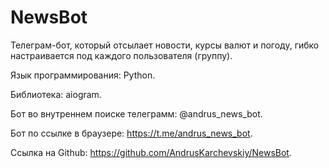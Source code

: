 # NewsBot
Телеграм-бот, который отсылает новости, курсы валют и погоду, гибко настраивается под каждого пользователя (группу).

Язык программирования: Python.

Библиотека: aiogram.

Бот во внутреннем поиске телеграмм: @andrus_news_bot.

Бот по ссылке в браузере: https://t.me/andrus_news_bot.

Ссылка на Github: https://github.com/AndrusKarchevskiy/NewsBot.
